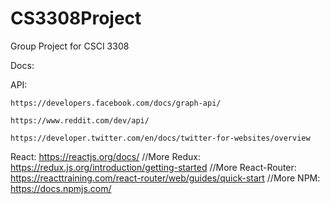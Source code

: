 # CS3308Project
Group Project for CSCI 3308

Docs:

  API:

    https://developers.facebook.com/docs/graph-api/

    https://www.reddit.com/dev/api/

    https://developer.twitter.com/en/docs/twitter-for-websites/overview

  React:
    https://reactjs.org/docs/
    //More
  Redux:
    https://redux.js.org/introduction/getting-started
    //More
  React-Router:
    https://reacttraining.com/react-router/web/guides/quick-start
    //More
  NPM:
    https://docs.npmjs.com/
